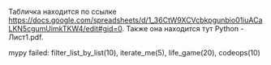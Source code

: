 Табличка находится по ссылке https://docs.google.com/spreadsheets/d/1_36CtW9XCVcbkpgunbio01iuACaLKN5cgumUimkTKW4/edit#gid=0.
Также она находится тут Python - Лист1.pdf.

mypy failed: filter_list_by_list(10), iterate_me(5), life_game(20), codeops(10)
